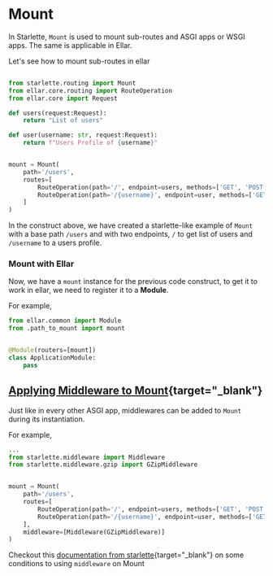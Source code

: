 # **Mount**
In Starlette, `Mount` is used to mount sub-routes and ASGI apps or WSGI apps. The same is applicable in Ellar.

Let's see how to mount sub-routes in ellar
```python

from starlette.routing import Mount
from ellar.core.routing import RouteOperation
from ellar.core import Request

def users(request:Request):
    return "List of users"

def user(username: str, request:Request):
    return f"Users Profile of {username}"


mount = Mount(
    path='/users', 
    routes=[
        RouteOperation(path='/', endpoint=users, methods=['GET', 'POST'], response={200: str}), 
        RouteOperation(path='/{username}', endpoint=user, methods=['GET', 'POST'], response={200: str})
    ]
)
```
In the construct above, we have created a starlette-like example of `Mount` with a base path `/users` and with two endpoints, 
`/` to get list of users and `/username` to a users profile. 

### **Mount with Ellar**
Now, we have a `mount` instance for the previous code construct, to get it to work in ellar, we need to register it to a **Module**.

For example,
```python
from ellar.common import Module
from .path_to_mount import mount


@Module(routers=[mount])
class ApplicationModule:
    pass

```

## **[Applying Middleware to Mount](https://www.starlette.io/middleware/#applying-middleware-to-mounts){target="_blank"}**
Just like in every other ASGI app, middlewares can be added to `Mount` during its instantiation.

For example,
```python
...
from starlette.middleware import Middleware
from starlette.middleware.gzip import GZipMiddleware


mount = Mount(
    path='/users', 
    routes=[
        RouteOperation(path='/', endpoint=users, methods=['GET', 'POST'], response={200: str}), 
        RouteOperation(path='/{username}', endpoint=user, methods=['GET', 'POST'], response={200: str})
    ],
    middleware=[Middleware(GZipMiddleware)]
)
```
Checkout this [documentation from starlette](https://www.starlette.io/middleware/#applying-middleware-to-mounts){target="_blank"} on some conditions to using `middleware` on Mount
